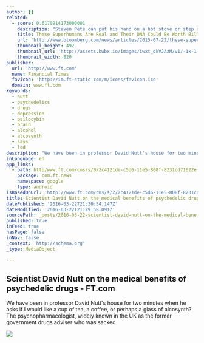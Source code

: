```yaml
---
author: []
related:
  - score: 0.6170914173000001
    description: "Steven Pete can put his hand on a hot stove or step on a piece of glass and not feel a thing, all because of a quirk in his genes. Only a few dozen people in the world share Pete's congenital insensitivity to pain. Drug companies see riches in his rare mutation."
    title: These Superhumans Are Real and Their DNA Could Be Worth Billions
    url: 'http://www.bloomberg.com/news/articles/2015-07-22/these-superhumans-are-real-and-their-dna-could-be-worth-billions'
    thumbnail_height: 492
    thumbnail_url: 'http://assets.bwbx.io/images/iwxt_dkVJAzM/v1/-1x-1.jpg'
    thumbnail_width: 820
publisher:
  url: 'http://www.ft.com'
  name: Financial Times
  favicon: 'http://im.ft-static.com/m/icons/favicon.ico'
  domain: www.ft.com
keywords:
  - nutt
  - psychedelics
  - drugs
  - depression
  - psilocybin
  - brain
  - alcohol
  - alcosynth
  - says
  - lsd
description: "We have been in professor David Nutt's house for two minutes when he asks if I would like a cup of tea, a coffee, or perhaps a glass of alcosynth? The psychopharmacologist, widely known in the UK as the former government drugs adviser who was sacked"
inLanguage: en
app_links:
  - path: http/www.ft.com/cms/s/0/2c4121de-c5d6-11e5-808f-8231cd71622e.html
    package: com.ft.news
    namespace: google
    type: android
isBasedOnUrl: 'http://www.ft.com/cms/s/2/2c4121de-c5d6-11e5-808f-8231cd71622e.html'
title: Scientist David Nutt on the medical benefits of psychedelic drugs - FT.com
datePublished: '2016-03-22T21:30:54.147Z'
dateModified: '2016-03-22T21:29:58.091Z'
sourcePath: _posts/2016-03-22-scientist-david-nutt-on-the-medical-benefits-of-psychedelic.md
published: true
inFeed: true
hasPage: false
inNav: false
_context: 'http://schema.org'
_type: MediaObject

---
```

<article style=""><h1>Scientist David Nutt on the medical benefits of psychedelic drugs - FT.com</h1><p>We have been in professor David Nutt's house for two minutes when he asks if I would like a cup of tea, a coffee, or perhaps a glass of alcosynth? The psychopharmacologist, widely known in the UK as the former government drugs adviser who was sacked</p><img src="http://im.ft-static.com/content/images/f90b161b-7bad-4637-918a-1b47e8ce803f.img" /></article>